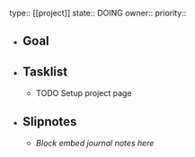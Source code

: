 type:: [[project]]
state:: DOING
owner::
priority::

- ## Goal
- ## Tasklist
	- TODO Setup project page
- ## Slipnotes
	- *Block embed journal notes here*